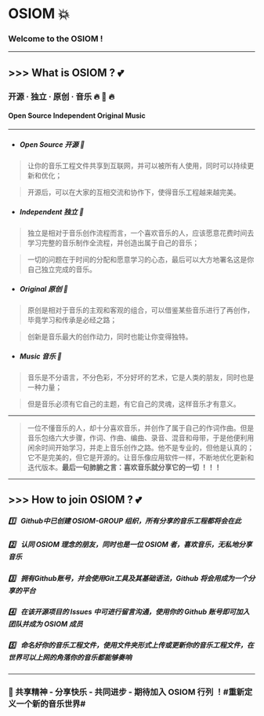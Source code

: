 # OSIOM :boom:
### Welcome to the OSIOM !

---
## >>> What is OSIOM ? :two_hearts:

### 开源 · 独立 · 原创 · 音乐 :fire: :musical_keyboard: :fire:

#### Open Source Independent Original Music

---
* ##### Open Source 开源 :dart:

> 让你的音乐工程文件共享到互联网，并可以被所有人使用，同时可以持续更新和优化；

> 开源后，可以在大家的互相交流和协作下，使得音乐工程越来越完美。
* ##### Independent 独立 :dart:

> 独立是相对于音乐创作流程而言，一个喜欢音乐的人，应该愿意花费时间去学习完整的音乐制作全流程，并创造出属于自己的音乐；

> 一切的问题在于时间的分配和愿意学习的心态，最后可以大方地署名这是你自己独立完成的音乐。
* ##### Original 原创 :dart:

> 原创是相对于音乐的主观和客观的组合，可以借鉴某些音乐进行了再创作，毕竟学习和传承是必经之路；

> 创新是音乐最大的创作动力，同时也能让你变得独特。
* ##### Music 音乐 :dart:

> 音乐是不分语言，不分色彩，不分好坏的艺术，它是人类的朋友，同时也是一种力量；

> 但是音乐必须有它自己的主题，有它自己的灵魂，这样音乐才有意义。

--- 
> 一位不懂音乐的人，却十分喜欢音乐，并创作了属于自己的作词作曲。但是音乐包络六大步骤，作词、作曲、编曲、录音、混音和母带，于是他便利用闲余时间开始学习，并走上音乐创作之路。他不是专业的，但他是认真的；它不是完美的，但它是开源的。让音乐像应用软件一样，不断地优化更新和迭代版本。**最后一句肺腑之言：喜欢音乐就分享它的一切 ！！！**

---
## >>> How to join OSIOM ? :two_hearts:

#####  :one: &nbsp; Github中已创建 OSIOM-GROUP 组织，所有分享的音乐工程都将会在此

##### :two: &nbsp; 认同 OSIOM 理念的朋友，同时也是一位 OSIOM 者，喜欢音乐，无私地分享音乐

##### :three: &nbsp; 拥有Github账号，并会使用Git工具及其基础语法，Github 将会用成为一个分享的平台

##### :four: &nbsp; 在该开源项目的 Issues 中可进行留言沟通，使用你的 Github 账号即可加入团队并成为 OSIOM 成员

##### :five: &nbsp; 命名好你的音乐工程文件，使用文件夹形式上传或更新你的音乐工程文件，在世界可以上网的角落你的音乐都能够奏响

---
### :sparkling_heart: 共享精神 - 分享快乐 - 共同进步 - 期待加入 OSIOM 行列 ！#重新定义一个新的音乐世界#
